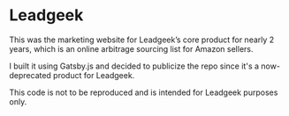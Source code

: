 # Leadgeek

This was the marketing website for Leadgeek’s core product for nearly 2 years, which is an online arbitrage sourcing list for Amazon sellers.

I built it using Gatsby.js and decided to publicize the repo since it's a now-deprecated product for Leadgeek.

This code is not to be reproduced and is intended for Leadgeek purposes only.
